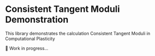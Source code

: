 # Consistent Tangent Moduli Demonstration

This library demonstrates the calculation Consistent Tangent Moduli in Computational Plasticity

🚧 Work in progress...
